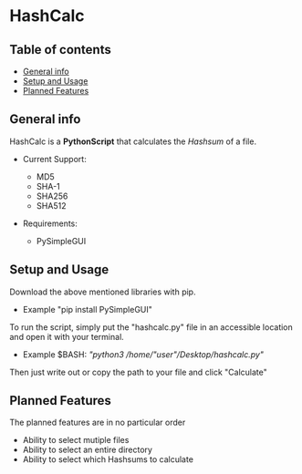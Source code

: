 # HashCalc


## Table of contents
* [General info](#general-info)
* [Setup and Usage](#setup)
* [Planned Features](#updates)

## General info
HashCalc is a **PythonScript** that calculates the *Hashsum* of a file.

* Current Support:
  -  MD5
  -  SHA-1
  -  SHA256
  -  SHA512

* Requirements:
  - PySimpleGUI
	
## Setup and Usage

Download the above mentioned libraries with pip.

* Example "pip install PySimpleGUI"

To run the script, simply put the "hashcalc.py" file in an accessible location and open it with your terminal.

* Example $BASH: *"python3 /home/"user"/Desktop/hashcalc.py"*

Then just write out or copy the path to your file and click "Calculate"

## Planned Features

The planned features are in no particular order

* Ability to select mutiple files
* Ability to select an entire directory
* Ability to select which Hashsums to calculate
